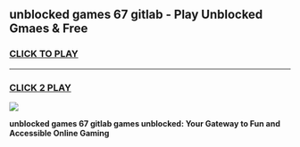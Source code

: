 
## unblocked games 67 gitlab - Play Unblocked Gmaes & Free
<h3>
<a href="https://news.freeplayer.one?title=unblocked_games_67_gitlab&ref=16F">CLICK TO PLAY</a></h3>
<hr>

<h3>
<a href="https://news.freeplayer.one?title=unblocked_games_67_gitlab&ref=16F">CLICK 2 PLAY</a>
  
</h3>

<a href="https://news.freeplayer.one?title=unblocked_games_67_gitlab&ref=16F/"><img src="https://clearcache.store/games.png"></a>


**unblocked games 67 gitlab games unblocked: Your Gateway to Fun and Accessible Online Gaming**
